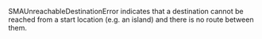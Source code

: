 SMAUnreachableDestinationError indicates that a destination cannot be reached from a start location (e.g. an island) and there is no route between them.